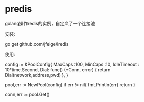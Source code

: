 # predis
golang操作redis的实例，自定义了一个连接池


安装:

go get github.com/jfeige/lredis




使用:

config := &PoolConfig{
	MaxCaps :100,
	MinCaps :10,
	IdleTimeout : 10*time.Second,
	Dial: func() (*Conn, error) {
		return Dial(network,address,pwd)
	},
}

pool,err := NewPool(config)
if err != nil{
	fmt.Println(err)
	return
}

conn,err := pool.Get()
